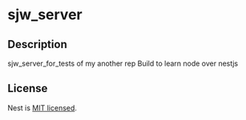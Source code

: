 # sjw_server

## Description

sjw_server_for_tests of my another rep
Build to learn node over nestjs

## License

Nest is [MIT licensed](LICENSE).
